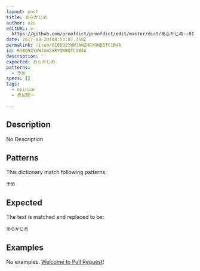 ```yaml
---
layout: post
title: あらかじめ
author: azu
editURL: >-
  https://github.com/proofdict/proofdict/edit/master/dict/あらかじめ--01BQ92YWWJAWZHRYQWBQTC1B4A.yml
date: 2017-08-20T08:53:07.358Z
permalink: /item/01BQ92YWWJAWZHRYQWBQTC1B4A
id: 01BQ92YWWJAWZHRYQWBQTC1B4A
description: ''
expected: あらかじめ
patterns:
  - 予め
specs: []
tags:
  - opinion
  - 表記統一

---
```


## Description

No Description 

## Patterns

This dictionary match following patterns:

    予め

## Expected

The text is matched and replaced to be:

    あらかじめ

## Examples

No examples. [Welcome to Pull Request](https://github.com/proofdict/proofdict/edit/master/dict/あらかじめ--01BQ92YWWJAWZHRYQWBQTC1B4A.yml)!
